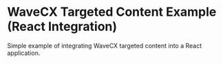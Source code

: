 # WaveCX Targeted Content Example (React Integration)
Simple example of integrating WaveCX targeted content into a React application.
